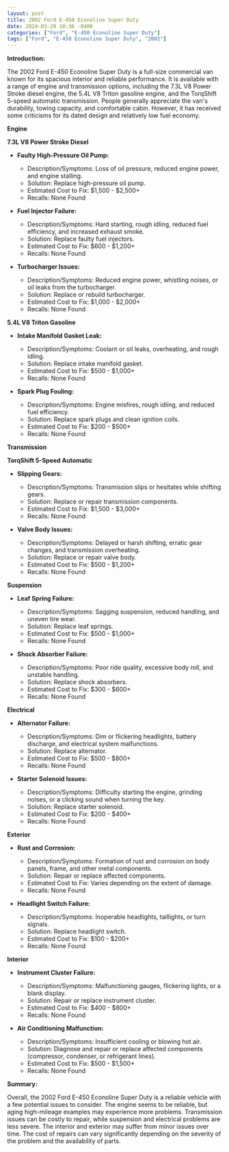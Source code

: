 ```yaml
---
layout: post
title: 2002 Ford E-450 Econoline Super Duty
date: 2024-03-29 10:36 -0400
categories: ["Ford", "E-450 Econoline Super Duty"]
tags: ["Ford", "E-450 Econoline Super Duty", "2002"]
---
```

**Introduction:**

The 2002 Ford E-450 Econoline Super Duty is a full-size commercial van known for its spacious interior and reliable performance. It is available with a range of engine and transmission options, including the 7.3L V8 Power Stroke diesel engine, the 5.4L V8 Triton gasoline engine, and the TorqShift 5-speed automatic transmission. People generally appreciate the van's durability, towing capacity, and comfortable cabin. However, it has received some criticisms for its dated design and relatively low fuel economy.

**Engine**

**7.3L V8 Power Stroke Diesel**

- **Faulty High-Pressure Oil Pump:**
    - Description/Symptoms: Loss of oil pressure, reduced engine power, and engine stalling.
    - Solution: Replace high-pressure oil pump.
    - Estimated Cost to Fix: $1,500 - $2,500+
    - Recalls: None Found

- **Fuel Injector Failure:**
    - Description/Symptoms: Hard starting, rough idling, reduced fuel efficiency, and increased exhaust smoke.
    - Solution: Replace faulty fuel injectors.
    - Estimated Cost to Fix: $600 - $1,200+
    - Recalls: None Found

- **Turbocharger Issues:**
    - Description/Symptoms: Reduced engine power, whistling noises, or oil leaks from the turbocharger.
    - Solution: Replace or rebuild turbocharger.
    - Estimated Cost to Fix: $1,000 - $2,000+
    - Recalls: None Found

**5.4L V8 Triton Gasoline**

- **Intake Manifold Gasket Leak:**
    - Description/Symptoms: Coolant or oil leaks, overheating, and rough idling.
    - Solution: Replace intake manifold gasket.
    - Estimated Cost to Fix: $500 - $1,000+
    - Recalls: None Found

- **Spark Plug Fouling:**
    - Description/Symptoms: Engine misfires, rough idling, and reduced fuel efficiency.
    - Solution: Replace spark plugs and clean ignition coils.
    - Estimated Cost to Fix: $200 - $500+
    - Recalls: None Found

**Transmission**

**TorqShift 5-Speed Automatic**

- **Slipping Gears:**
    - Description/Symptoms: Transmission slips or hesitates while shifting gears.
    - Solution: Replace or repair transmission components.
    - Estimated Cost to Fix: $1,500 - $3,000+
    - Recalls: None Found

- **Valve Body Issues:**
    - Description/Symptoms: Delayed or harsh shifting, erratic gear changes, and transmission overheating.
    - Solution: Replace or repair valve body.
    - Estimated Cost to Fix: $500 - $1,200+
    - Recalls: None Found

**Suspension**

- **Leaf Spring Failure:**
    - Description/Symptoms: Sagging suspension, reduced handling, and uneven tire wear.
    - Solution: Replace leaf springs.
    - Estimated Cost to Fix: $500 - $1,000+
    - Recalls: None Found

- **Shock Absorber Failure:**
    - Description/Symptoms: Poor ride quality, excessive body roll, and unstable handling.
    - Solution: Replace shock absorbers.
    - Estimated Cost to Fix: $300 - $600+
    - Recalls: None Found

**Electrical**

- **Alternator Failure:**
    - Description/Symptoms: Dim or flickering headlights, battery discharge, and electrical system malfunctions.
    - Solution: Replace alternator.
    - Estimated Cost to Fix: $500 - $800+
    - Recalls: None Found

- **Starter Solenoid Issues:**
    - Description/Symptoms: Difficulty starting the engine, grinding noises, or a clicking sound when turning the key.
    - Solution: Replace starter solenoid.
    - Estimated Cost to Fix: $200 - $400+
    - Recalls: None Found

**Exterior**

- **Rust and Corrosion:**
    - Description/Symptoms: Formation of rust and corrosion on body panels, frame, and other metal components.
    - Solution: Repair or replace affected components.
    - Estimated Cost to Fix: Varies depending on the extent of damage.
    - Recalls: None Found

- **Headlight Switch Failure:**
    - Description/Symptoms: Inoperable headlights, taillights, or turn signals.
    - Solution: Replace headlight switch.
    - Estimated Cost to Fix: $100 - $200+
    - Recalls: None Found

**Interior**

- **Instrument Cluster Failure:**
    - Description/Symptoms: Malfunctioning gauges, flickering lights, or a blank display.
    - Solution: Repair or replace instrument cluster.
    - Estimated Cost to Fix: $400 - $800+
    - Recalls: None Found

- **Air Conditioning Malfunction:**
    - Description/Symptoms: Insufficient cooling or blowing hot air.
    - Solution: Diagnose and repair or replace affected components (compressor, condenser, or refrigerant lines).
    - Estimated Cost to Fix: $500 - $1,500+
    - Recalls: None Found

**Summary:**

Overall, the 2002 Ford E-450 Econoline Super Duty is a reliable vehicle with a few potential issues to consider. The engine seems to be reliable, but aging high-mileage examples may experience more problems. Transmission issues can be costly to repair, while suspension and electrical problems are less severe. The interior and exterior may suffer from minor issues over time. The cost of repairs can vary significantly depending on the severity of the problem and the availability of parts.
